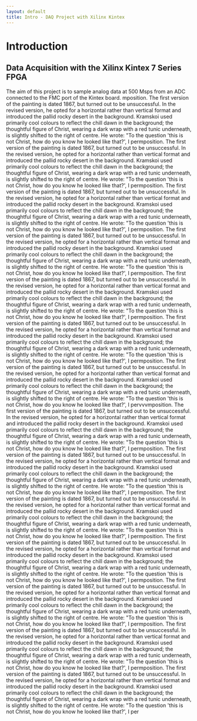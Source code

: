 ```yaml
---
layout: default
title: Intro - DAQ Project with Xilinx Kintex
---
```


# Introduction
## Data Acquisition with the Xilinx Kintex 7 Series FPGA

The aim of this project is to sample analog data at 500 Msps from an ADC connected to the FMC port of the Kintex board. 
mposition. The first version of the painting is dated 1867, but turned out to be unsuccessful. In the revised version, he opted for a horizontal rather than vertical format and introduced the pallid rocky desert in the background. Kramskoi used primarily cool colours to reflect the chill dawn in the background; the thoughtful figure of Christ, wearing a dark wrap with a red tunic underneath, is slightly shifted to the right of centre. He wrote: "To the question 'this is not Christ, how do you know he looked like that?', I permposition. The first version of the painting is dated 1867, but turned out to be unsuccessful. In the revised version, he opted for a horizontal rather than vertical format and introduced the pallid rocky desert in the background. Kramskoi used primarily cool colours to reflect the chill dawn in the background; the thoughtful figure of Christ, wearing a dark wrap with a red tunic underneath, is slightly shifted to the right of centre. He wrote: "To the question 'this is not Christ, how do you know he looked like that?', I permposition. The first version of the painting is dated 1867, but turned out to be unsuccessful. In the revised version, he opted for a horizontal rather than vertical format and introduced the pallid rocky desert in the background. Kramskoi used primarily cool colours to reflect the chill dawn in the background; the thoughtful figure of Christ, wearing a dark wrap with a red tunic underneath, is slightly shifted to the right of centre. He wrote: "To the question 'this is not Christ, how do you know he looked like that?', I permposition. The first version of the painting is dated 1867, but turned out to be unsuccessful. In the revised version, he opted for a horizontal rather than vertical format and introduced the pallid rocky desert in the background. Kramskoi used primarily cool colours to reflect the chill dawn in the background; the thoughtful figure of Christ, wearing a dark wrap with a red tunic underneath, is slightly shifted to the right of centre. He wrote: "To the question 'this is not Christ, how do you know he looked like that?', I permposition. The first version of the painting is dated 1867, but turned out to be unsuccessful. In the revised version, he opted for a horizontal rather than vertical format and introduced the pallid rocky desert in the background. Kramskoi used primarily cool colours to reflect the chill dawn in the background; the thoughtful figure of Christ, wearing a dark wrap with a red tunic underneath, is slightly shifted to the right of centre. He wrote: "To the question 'this is not Christ, how do you know he looked like that?', I permposition. The first version of the painting is dated 1867, but turned out to be unsuccessful. In the revised version, he opted for a horizontal rather than vertical format and introduced the pallid rocky desert in the background. Kramskoi used primarily cool colours to reflect the chill dawn in the background; the thoughtful figure of Christ, wearing a dark wrap with a red tunic underneath, is slightly shifted to the right of centre. He wrote: "To the question 'this is not Christ, how do you know he looked like that?', I permposition. The first version of the painting is dated 1867, but turned out to be unsuccessful. In the revised version, he opted for a horizontal rather than vertical format and introduced the pallid rocky desert in the background. Kramskoi used primarily cool colours to reflect the chill dawn in the background; the thoughtful figure of Christ, wearing a dark wrap with a red tunic underneath, is slightly shifted to the right of centre. He wrote: "To the question 'this is not Christ, how do you know he looked like that?', I pervvvmposition. The first version of the painting is dated 1867, but turned out to be unsuccessful. In the revised version, he opted for a horizontal rather than vertical format and introduced the pallid rocky desert in the background. Kramskoi used primarily cool colours to reflect the chill dawn in the background; the thoughtful figure of Christ, wearing a dark wrap with a red tunic underneath, is slightly shifted to the right of centre. He wrote: "To the question 'this is not Christ, how do you know he looked like that?', I permposition. The first version of the painting is dated 1867, but turned out to be unsuccessful. In the revised version, he opted for a horizontal rather than vertical format and introduced the pallid rocky desert in the background. Kramskoi used primarily cool colours to reflect the chill dawn in the background; the thoughtful figure of Christ, wearing a dark wrap with a red tunic underneath, is slightly shifted to the right of centre. He wrote: "To the question 'this is not Christ, how do you know he looked like that?', I permposition. The first version of the painting is dated 1867, but turned out to be unsuccessful. In the revised version, he opted for a horizontal rather than vertical format and introduced the pallid rocky desert in the background. Kramskoi used primarily cool colours to reflect the chill dawn in the background; the thoughtful figure of Christ, wearing a dark wrap with a red tunic underneath, is slightly shifted to the right of centre. He wrote: "To the question 'this is not Christ, how do you know he looked like that?', I permposition. The first version of the painting is dated 1867, but turned out to be unsuccessful. In the revised version, he opted for a horizontal rather than vertical format and introduced the pallid rocky desert in the background. Kramskoi used primarily cool colours to reflect the chill dawn in the background; the thoughtful figure of Christ, wearing a dark wrap with a red tunic underneath, is slightly shifted to the right of centre. He wrote: "To the question 'this is not Christ, how do you know he looked like that?', I permposition. The first version of the painting is dated 1867, but turned out to be unsuccessful. In the revised version, he opted for a horizontal rather than vertical format and introduced the pallid rocky desert in the background. Kramskoi used primarily cool colours to reflect the chill dawn in the background; the thoughtful figure of Christ, wearing a dark wrap with a red tunic underneath, is slightly shifted to the right of centre. He wrote: "To the question 'this is not Christ, how do you know he looked like that?', I permposition. The first version of the painting is dated 1867, but turned out to be unsuccessful. In the revised version, he opted for a horizontal rather than vertical format and introduced the pallid rocky desert in the background. Kramskoi used primarily cool colours to reflect the chill dawn in the background; the thoughtful figure of Christ, wearing a dark wrap with a red tunic underneath, is slightly shifted to the right of centre. He wrote: "To the question 'this is not Christ, how do you know he looked like that?', I permposition. The first version of the painting is dated 1867, but turned out to be unsuccessful. In the revised version, he opted for a horizontal rather than vertical format and introduced the pallid rocky desert in the background. Kramskoi used primarily cool colours to reflect the chill dawn in the background; the thoughtful figure of Christ, wearing a dark wrap with a red tunic underneath, is slightly shifted to the right of centre. He wrote: "To the question 'this is not Christ, how do you know he looked like that?', I per
